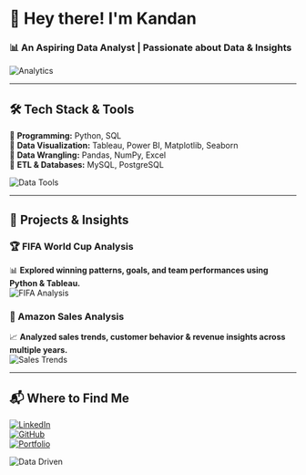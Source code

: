 # 👋 Hey there! I'm **Kandan**  
### 📊 An **Aspiring Data Analyst** | Passionate about Data & Insights  

![Analytics](https://media.giphy.com/media/VbnUQpnihPSIgIXuZv/giphy.gif)  

---

## 🛠 **Tech Stack & Tools**  
🔹 **Programming:** Python, SQL  
🔹 **Data Visualization:** Tableau, Power BI, Matplotlib, Seaborn  
🔹 **Data Wrangling:** Pandas, NumPy, Excel  
🔹 **ETL & Databases:** MySQL, PostgreSQL  
  

![Data Tools](https://media3.giphy.com/media/v1.Y2lkPTc5MGI3NjExcWFobHppMzQwazB5cnJkOGJudnp5N2VvNjdta285YjdpdDE4ZTloZiZlcD12MV9pbnRlcm5hbF9naWZfYnlfaWQmY3Q9Zw/xT9C25UNTwfZuk85WP/giphy.gif)  

---

## 🚀 **Projects & Insights**  
### 🏆 FIFA World Cup Analysis  
📊 **Explored winning patterns, goals, and team performances using Python & Tableau.**  
![FIFA Analysis](https://media1.giphy.com/media/v1.Y2lkPTc5MGI3NjExNWpiaXVrZmphdWtjN2p2aWt0d2xzanduemh5eGJpczZzdDg1bzlrbSZlcD12MV9pbnRlcm5hbF9naWZfYnlfaWQmY3Q9Zw/9PkdmS9Rc4Xay773QY/giphy.gif)  

### 🛒 Amazon Sales Analysis  
📈 **Analyzed sales trends, customer behavior & revenue insights across multiple years.**  
![Sales Trends](https://media4.giphy.com/media/v1.Y2lkPTc5MGI3NjExZTFvdDVtenIwcTNpNWR0MG04N3p1dGJ0Mnd0c2Jobnl6OWdsOG52MyZlcD12MV9pbnRlcm5hbF9naWZfYnlfaWQmY3Q9Zw/U1lYLhJAjcYNiwWRiN/giphy.gif)  

---

## 📬 **Where to Find Me**  
[![LinkedIn](https://img.shields.io/badge/LinkedIn-Kandan-blue?style=for-the-badge&logo=linkedin)](your-linkedin-url)  
[![GitHub](https://img.shields.io/badge/GitHub-Kandan-black?style=for-the-badge&logo=github)](https://github.com/your-username)  
[![Portfolio](https://img.shields.io/badge/Portfolio-Visit-brightgreen?style=for-the-badge&logo=web)](your-portfolio-url)  

![Data Driven](https://media.giphy.com/media/26xBwdIuRJiAIqHwA/giphy.gif)  



<!---
Kandan-S/Kandan-S is a ✨ special ✨ repository because its `README.md` (this file) appears on your GitHub profile.
You can click the Preview link to take a look at your changes.
--->
